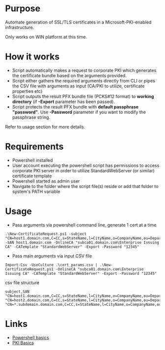 # Purpose
Automate generation of SSL/TLS certificates in a Microsoft-PKI-enabled infrastructure.

Only works on WIN platform at this time.

# How it works
- Script automatically makes a request to corporate PKI which generates the certificate bundle based on the arguments provided.
- Script either gathers the required arguments directly from CLI or pipes the CSV file with arguments as input (CA/PKI to utilize, certificate properties etc)
- Script outputs the result PFX bundle file (PCKS#12 format) to **working directory** (if **-Export** parameter has been passed).
- Script protects the result PFX bundle with **default passphrase "password"**. Use **-Password** parameter if you want to modify the passphrase string.

Refer to usage section for more details. 

# Requirements
- Powershell installed
- User account executing the powershell script has permissions to access corporate PKI server in order to utilize StandardWebServer (or similar) certificate template
- Powershell started as admin user
- Navigate to the folder where the script file(s) reside or add that folder to system's PATH variable

# Usage
- Pass arguments via powershell command line, generate 1 cert at a time
```
.\New-CertificateRequest.ps1 -subject "CN=host1.domain.com,C=CC,s=StateName,l=CityName,o=CompanyName,ou=DepartmentName" -SAN host1.domain.com -OnlineCA "subca01.domain.com\Enterprise Issuing CA" -CATemplate "StandardWebServer" -Export -Password "12345"
```
- Pass main arguments via input CSV file
```
Import-Csv -UseCulture .\cert_params.csv | .\New-CertificateRequest.ps1 -OnlineCA "subca01.domain.com\Enterprise Issuing CA" -CATemplate "StandardWebServer" -Export -Password "12345"
```
csv file structure
```
subject,SAN
"CN=host1.domain.com,C=CC,s=StateName,l=CityName,o=CompanyName,ou=DepartmentName","host1.domain.com"
"CN=host2.domain.com,C=CC,s=StateName,l=CityName,o=CompanyName,ou=DepartmentName","host2.domain.com"
"CN=*.subdomain.domain.com,C=CC,s=StateName,l=CityName,o=CompanyName,ou=DepartmentName","*.subdomain.domain.com"
```
# Links

- [Powershell basics](https://docs.microsoft.com/en-us/sccm/develop/core/understand/windows-powershell-basics)
- [PKI Basics](https://docs.microsoft.com/en-us/windows/desktop/seccertenroll/public-key-infrastructure)
